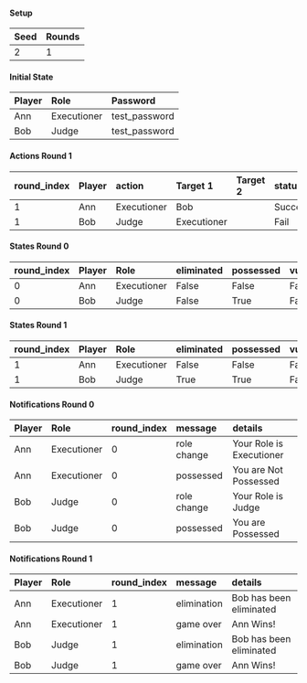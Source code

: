 #### Setup
| Seed | Rounds  |
| :----| :------ |
| 2    | 1       |

#### Initial State
| Player | Role        | Password       |
| :------| :-----------| :------------- |
| Ann    | Executioner | test_password        |
| Bob    | Judge       | test_password  |

#### Actions Round 1
| round_index | Player | action      | Target 1    | Target 2 | status   |
| :-----------| :------| :-----------| :-----------| :--------| :------- |
| 1           | Ann    | Executioner | Bob         |          | Success  |
| 1           | Bob    | Judge       | Executioner |          | Fail     |

#### States Round 0
| round_index | Player | Role        | eliminated | possessed | vulnerable | cool_down | active | cleansed_index | last_action_index  |
| :-----------| :------| :-----------| :----------| :---------| :----------| :---------| :------| :--------------| :----------------- |
| 0           | Ann    | Executioner | False      | False     | False      | 0         | True   | 0              | 0                  |
| 0           | Bob    | Judge       | False      | True      | False      | 0         | True   | 0              | 0                  |

#### States Round 1
| round_index | Player | Role        | eliminated | possessed | vulnerable | cool_down | active | cleansed_index | last_action_index  |
| :-----------| :------| :-----------| :----------| :---------| :----------| :---------| :------| :--------------| :----------------- |
| 1           | Ann    | Executioner | False      | False     | False      | 4         | True   | 0              | 0                  |
| 1           | Bob    | Judge       | True       | True      | False      | 0         | True   | 0              | 0                  |

#### Notifications Round 0
| Player | Role        | round_index | message     | details                   |
| :------| :-----------| :-----------| :-----------| :------------------------ |
| Ann    | Executioner | 0           | role change | Your Role is Executioner  |
| Ann    | Executioner | 0           | possessed   | You are Not Possessed     |
| Bob    | Judge       | 0           | role change | Your Role is Judge        |
| Bob    | Judge       | 0           | possessed   | You are Possessed         |

#### Notifications Round 1
| Player | Role        | round_index | message     | details                  |
| :------| :-----------| :-----------| :-----------| :----------------------- |
| Ann    | Executioner | 1           | elimination | Bob has been eliminated  |
| Ann    | Executioner | 1           | game over   | Ann Wins!                |
| Bob    | Judge       | 1           | elimination | Bob has been eliminated  |
| Bob    | Judge       | 1           | game over   | Ann Wins!                |